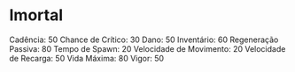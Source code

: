 # Imortal

Cadência: 50
Chance de Crítico: 30
Dano: 50
Inventário: 60
Regeneração Passiva: 80
Tempo de Spawn: 20
Velocidade de Movimento: 20
Velocidade de Recarga: 50
Vida Máxima: 80
Vigor: 50